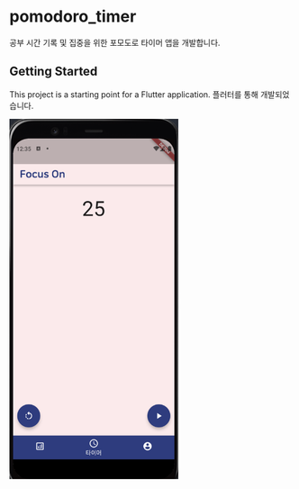 # pomodoro_timer

공부 시간 기록 및 집중을 위한 포모도로 타이머 앱을 개발합니다.

## Getting Started

This project is a starting point for a Flutter application.
플러터를 통해 개발되었습니다. <br>

<img src="/readmefolder/first.gif" width="300" height="640"/>